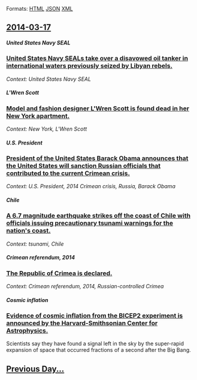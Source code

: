 
Formats: [HTML](2014/03/17/index.html)  [JSON](2014/03/17/index.json)  [XML](2014/03/17/index.xml)  

## [2014-03-17](/news/2014/03/17/index.md)

##### United States Navy SEAL
### [United States Navy SEALs take over a disavowed oil tanker in international waters previously seized by Libyan rebels. ](/news/2014/03/17/united-states-navy-seals-take-over-a-disavowed-oil-tanker-in-international-waters-previously-seized-by-libyan-rebels.md)
_Context: United States Navy SEAL_

##### L'Wren Scott
### [Model and fashion designer L'Wren Scott is found dead in her New York apartment. ](/news/2014/03/17/model-and-fashion-designer-l-wren-scott-is-found-dead-in-her-new-york-apartment.md)
_Context: New York, L'Wren Scott_

##### U.S. President
### [President of the United States Barack Obama announces that the United States will sanction Russian officials that contributed to the current Crimean crisis. ](/news/2014/03/17/president-of-the-united-states-barack-obama-announces-that-the-united-states-will-sanction-russian-officials-that-contributed-to-the-current.md)
_Context: U.S. President, 2014 Crimean crisis, Russia, Barack Obama_

##### Chile
### [A 6.7 magnitude earthquake strikes off the coast of Chile with officials issuing precautionary tsunami warnings for the nation's coast. ](/news/2014/03/17/a-6-7-magnitude-earthquake-strikes-off-the-coast-of-chile-with-officials-issuing-precautionary-tsunami-warnings-for-the-nation-s-coast.md)
_Context: tsunami, Chile_

##### Crimean referendum, 2014
### [The Republic of Crimea is declared. ](/news/2014/03/17/the-republic-of-crimea-is-declared.md)
_Context: Crimean referendum, 2014, Russian-controlled Crimea_

##### Cosmic inflation
### [Evidence of cosmic inflation from the BICEP2 experiment is announced by the Harvard-Smithsonian Center for Astrophysics. ](/news/2014/03/17/evidence-of-cosmic-inflation-from-the-bicep2-experiment-is-announced-by-the-harvard-smithsonian-center-for-astrophysics.md)
Scientists say they have found a signal left in the sky by the super-rapid expansion of space that occurred fractions of a second after the Big Bang.

## [Previous Day...](/news/2014/03/16/index.md)

